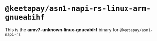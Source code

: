 # `@keetapay/asn1-napi-rs-linux-arm-gnueabihf`

This is the **armv7-unknown-linux-gnueabihf** binary for `@keetapay/asn1-napi-rs`
